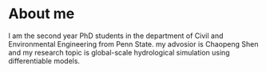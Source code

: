 
About me
======
I am the second year PhD students in the department of Civil and Environmental Engineering from Penn State. my advosior is Chaopeng Shen and my research topic is global-scale hydrological simulation using differentiable models.


